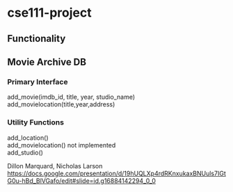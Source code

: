 # cse111-project
## Functionality
## Movie Archive DB
### Primary Interface
add_movie(imdb_id, title, year, studio_name)  
add_movielocation(title,year,address) 
  
### Utility Functions
add_location()  
add_movielocation() not implemented  
add_studio()  
  
Dillon Marquard, Nicholas Larson  
https://docs.google.com/presentation/d/19hUQLXp4rdRKnxukaxBNUuls7IGtG0u-hBd_BlVGafo/edit#slide=id.g16884142294_0_0